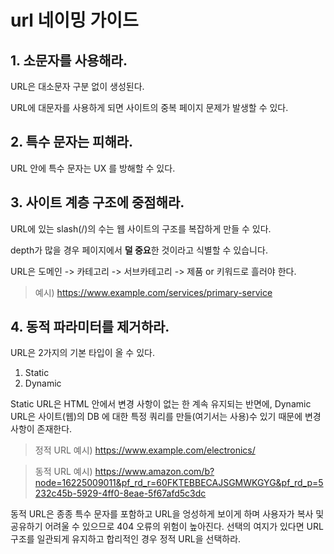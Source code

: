 # url 네이밍 가이드

## 1. 소문자를 사용해라.

URL은 대소문자 구분 없이 생성된다.

URL에 대문자를 사용하게 되면 사이트의 중복 페이지 문제가 발생할 수 있다.

## 2. 특수 문자는 피해라.

URL 안에 특수 문자는 UX 를 방해할 수 있다.

## 3. 사이트 계층 구조에 중점해라.

URL에 있는 slash(/)의 수는 웹 사이트의 구조를 복잡하게 만들 수 있다.

depth가 많을 경우 페이지에서 **덜 중요**한 것이라고 식별할 수 있습니다.

URL은 도메인 -> 카테고리 -> 서브카테고리 -> 제품 or 키워드로 흘러야 한다.

> 예시) https://www.example.com/services/primary-service

## 4. 동적 파라미터를 제거하라.

URL은 2가지의 기본 타입이 올 수 있다.

1. Static
2. Dynamic

Static URL은 HTML 안에서 변경 사항이 없는 한 계속 유지되는 반면에, Dynamic URL은 사이트(웹)의 DB 에 대한 특정 쿼리를 만들(여기서는 사용)수 있기 때문에 변경 사항이 존재한다.

> 정적 URL 예시) https://www.example.com/electronics/

> 동적 URL 예시) https://www.amazon.com/b?node=16225009011&pf_rd_r=60FKTEBBECAJSGMWKGYG&pf_rd_p=5232c45b-5929-4ff0-8eae-5f67afd5c3dc

동적 URL은 종종 특수 문자를 포함하고 URL을 엉성하게 보이게 하며 사용자가 복사 및 공유하기 어려울 수 있으므로 404 오류의 위험이 높아진다. 
선택의 여지가 있다면 URL 구조를 일관되게 유지하고 합리적인 경우 정적 URL을 선택하라.

